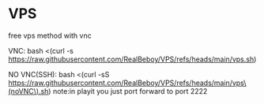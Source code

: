 # VPS
free vps method with vnc

VNC:
bash <(curl -s https://raw.githubusercontent.com/RealBeboy/VPS/refs/heads/main/vps.sh)


NO VNC(SSH):
bash <(curl -sS https://raw.githubusercontent.com/RealBeboy/VPS/refs/heads/main/vps\(noVNC\).sh)
note:in playit you just port forward to port 2222
